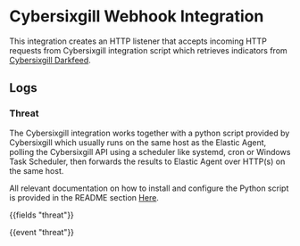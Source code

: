 # Cybersixgill Webhook Integration

This integration creates an HTTP listener that accepts incoming HTTP requests from Cybersixgill integration script which retrieves indicators from [Cybersixgill Darkfeed](https://www.cybersixgill.com/products/darkfeed/).

## Logs

### Threat

The Cybersixgill integration works together with a python script provided by Cybersixgill which usually runs on the same host as the Elastic Agent, polling the Cybersixgill API using a scheduler like systemd, cron or Windows Task Scheduler, then forwards the results to Elastic Agent over HTTP(s) on the same host.

All relevant documentation on how to install and configure the Python script is provided in the README section [Here](https://github.com/elastic/filebeat-cybersixgill-integration).

{{fields "threat"}}

{{event "threat"}}